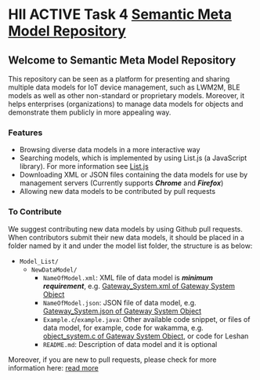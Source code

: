 
# HII ACTIVE Task 4 [Semantic Meta Model Repository](https://t4active.github.io)

## Welcome to Semantic Meta Model Repository
This repository can be seen as a platform for presenting and sharing multiple data models for IoT device management, such as LWM2M, BLE models as well as other non-standard or proprietary models. Moreover, it helps enterprises (organizations) to manage data models for objects and demonstrate them publicly in more appealing way.

### Features

* Browsing diverse data models in a more interactive way
* Searching models, which is implemented by using List.js (a JavaScript library). For more information see [List.js](http://listjs.com/)
* Downloading XML or JSON files containing the data models for use by management servers (Currently supports _**Chrome**_ and _**Firefox**_)
* Allowing new data models to be contributed by pull requests

### To Contribute

We suggest contributing new data models by using Github pull requests. When contributors submit their new data models, it should be placed in a folder named by it and under the model list folder, the structure is as below:
- `Model_List/`
  - `NewDataModel/`
    - `NameOfModel.xml`: XML file of data model is _**minimum requirement**_, e.g. [Gateway_System.xml of Gateway System Object](Model_List/Gateway_System/Gateway_System.xml)
    - `NameOfModel.json`: JSON file of data model, e.g. [Gateway_System.json of Gateway System Object](Model_List/Gateway_System/Gateway_System.json)
    - `Example.c`/`example.java`: Other available code snippet, or files of data model, for example, code for wakamma, e.g. [object_system.c of Gateway System Object](Model_List/Gateway_System/object_system.c), or code for Leshan
    - `README.md`: Description of data model and it is optional

Moreover, if you are new to pull requests, please check for more information here: [read more](https://docs.google.com/presentation/d/1X_hKpOGpy-lHmtnomO9aA8OPYzGSnaPdtiviwl7QY4U/edit#slide=id.p3)
